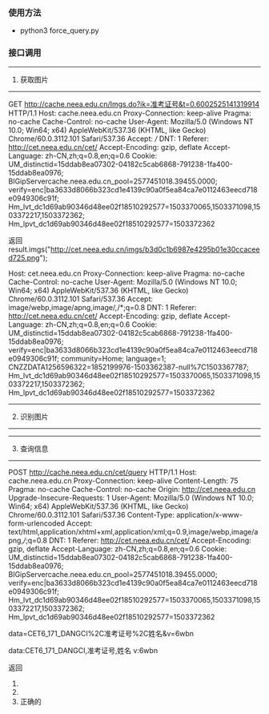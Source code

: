 ### 使用方法
- python3 force_query.py


### 接口调用

----------------------
1. 获取图片
----------------------
GET http://cache.neea.edu.cn/Imgs.do?ik=准考证号&t=0.6002525141319914 HTTP/1.1
Host: cache.neea.edu.cn
Proxy-Connection: keep-alive
Pragma: no-cache
Cache-Control: no-cache
User-Agent: Mozilla/5.0 (Windows NT 10.0; Win64; x64) AppleWebKit/537.36 (KHTML, like Gecko) Chrome/60.0.3112.101 Safari/537.36
Accept: */*
DNT: 1
Referer: http://cet.neea.edu.cn/cet/
Accept-Encoding: gzip, deflate
Accept-Language: zh-CN,zh;q=0.8,en;q=0.6
Cookie: UM_distinctid=15ddab8ea07302-04182c5cab6868-791238-1fa400-15ddab8ea0976; BIGipServercache.neea.edu.cn_pool=2577451018.39455.0000; verify=enc|ba3633d8066b323cd1e4139c90a0f5ea84ca7e0112463eecd718e0949306c91f; Hm_lvt_dc1d69ab90346d48ee02f18510292577=1503370065,1503371098,1503372217,1503372362; Hm_lpvt_dc1d69ab90346d48ee02f18510292577=1503372362

返回
result.imgs("http://cet.neea.edu.cn/imgs/b3d0c1b6987e4295b01e30ccaceed725.png");

Host: cet.neea.edu.cn
Proxy-Connection: keep-alive
Pragma: no-cache
Cache-Control: no-cache
User-Agent: Mozilla/5.0 (Windows NT 10.0; Win64; x64) AppleWebKit/537.36 (KHTML, like Gecko) Chrome/60.0.3112.101 Safari/537.36
Accept: image/webp,image/apng,image/*,*/*;q=0.8
DNT: 1
Referer: http://cet.neea.edu.cn/cet/
Accept-Encoding: gzip, deflate
Accept-Language: zh-CN,zh;q=0.8,en;q=0.6
Cookie: UM_distinctid=15ddab8ea07302-04182c5cab6868-791238-1fa400-15ddab8ea0976; verify=enc|ba3633d8066b323cd1e4139c90a0f5ea84ca7e0112463eecd718e0949306c91f; community=Home; language=1; CNZZDATA1256596322=1852199976-1503362387-null%7C1503367787; Hm_lvt_dc1d69ab90346d48ee02f18510292577=1503370065,1503371098,1503372217,1503372362; Hm_lpvt_dc1d69ab90346d48ee02f18510292577=1503372362

----------------------
2. 识别图片
----------------------



----------------------
3. 查询信息
----------------------

POST http://cache.neea.edu.cn/cet/query HTTP/1.1
Host: cache.neea.edu.cn
Proxy-Connection: keep-alive
Content-Length: 75
Pragma: no-cache
Cache-Control: no-cache
Origin: http://cet.neea.edu.cn
Upgrade-Insecure-Requests: 1
User-Agent: Mozilla/5.0 (Windows NT 10.0; Win64; x64) AppleWebKit/537.36 (KHTML, like Gecko) Chrome/60.0.3112.101 Safari/537.36
Content-Type: application/x-www-form-urlencoded
Accept: text/html,application/xhtml+xml,application/xml;q=0.9,image/webp,image/apng,*/*;q=0.8
DNT: 1
Referer: http://cet.neea.edu.cn/cet/
Accept-Encoding: gzip, deflate
Accept-Language: zh-CN,zh;q=0.8,en;q=0.6
Cookie: UM_distinctid=15ddab8ea07302-04182c5cab6868-791238-1fa400-15ddab8ea0976; BIGipServercache.neea.edu.cn_pool=2577451018.39455.0000; verify=enc|ba3633d8066b323cd1e4139c90a0f5ea84ca7e0112463eecd718e0949306c91f; Hm_lvt_dc1d69ab90346d48ee02f18510292577=1503370065,1503371098,1503372217,1503372362; Hm_lpvt_dc1d69ab90346d48ee02f18510292577=1503372362

data=CET6_171_DANGCI%2C准考证号%2C姓名&v=6wbn

data:CET6_171_DANGCI,准考证号,姓名
v:6wbn


返回
1. <script>document.domain='neea.edu.cn';</script><script>parent.result.callback("{error:'抱歉，验证码错误！'}");</script>
2. <script>document.domain='neea.edu.cn';</script><script>parent.result.callback("{'error':'您查询的结果为空！'}");</script>
3. 正确的
